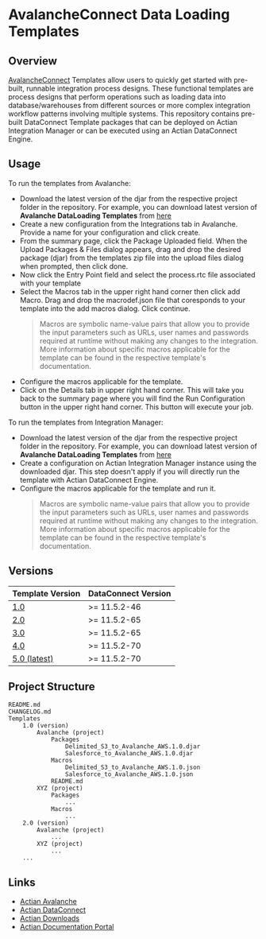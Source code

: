 # AvalancheConnect Data Loading Templates

## Overview
[AvalancheConnect](https://www.actian.com/data-integration/dataconnect-integration/) Templates allow users to quickly get started with pre-built, runnable integration process designs. These functional templates are process designs that perform operations such as loading data into database/warehouses from different sources or more complex integration workflow patterns involving multiple systems. This repository contains pre-built DataConnect Template packages that can be deployed on Actian Integration Manager or can be executed using an Actian DataConnect Engine. 

## Usage
To run the templates from Avalanche:
 - Download the latest version of the djar from the respective project folder in the repository. For example, you can download latest version of **Avalanche DataLoading Templates** from [here](Templates/5.0/Avalanche/)
 - Create a new configuration from the Integrations tab in Avalanche. Provide a name for your configuration and click create.
 - From the summary page, click the Package Uploaded field. When the Upload Packages & Files dialog appears, drag and drop the desired package (djar) from the templates zip file into the upload files dialog when prompted, then click done. 
 - Now click the Entry Point field and select the process.rtc file associated with your template
 - Select the Macros tab in the upper right hand corner then click add Macro. Drag and drop the macrodef.json file that coresponds to your template into the add macros dialog. Click continue.
   > Macros are symbolic name-value pairs that allow you to provide the input parameters such as URLs, user names and passwords required at runtime without making any changes to the integration. More information about specific macros applicable for the template can be found in the respective template's documentation.
 - Configure the macros applicable for the template.
 - Click on the Details tab in upper right hand corner. This will take you back to the summary page where you will find the Run Configuration button in the upper right hand corner. This button will execute your job. 
 
To run the templates from Integration Manager:
 - Download the latest version of the djar from the respective project folder in the repository. For example, you can download latest version of **Avalanche DataLoading Templates** from [here](Templates/5.0/Avalanche/)
 - Create a configuration on Actian Integration Manager instance using the downloaded djar. This step doesn't apply if you will directly run the template with Actian DataConnect Engine.
 - Configure the macros applicable for the template and run it.
   > Macros are symbolic name-value pairs that allow you to provide the input parameters such as URLs, user names and passwords required at runtime without making any changes to the integration. More information about specific macros applicable for the template can be found in the respective template's documentation.
    
    

## Versions

| Template Version     | DataConnect Version   |
| -------------------- | ----------------------|
| [1.0](Templates/1.0) | >= 11.5.2-46          |
| [2.0](Templates/2.0) | >= 11.5.2-65          |
| [3.0](Templates/3.0) | >= 11.5.2-65          |
| [4.0](Templates/4.0) | >= 11.5.2-70 |
| [5.0 (latest)](Templates/5.0) | >= 11.5.2-70 |

## Project Structure
```
README.md
CHANGELOG.md
Templates
    1.0 (version)
        Avalanche (project)
            Packages
                Delimited_S3_to_Avalanche_AWS.1.0.djar
                Salesforce_to_Avalanche_AWS.1.0.djar
            Macros
                Delimited_S3_to_Avalanche_AWS.1.0.json
                Salesforce_to_Avalanche_AWS.1.0.json
            README.md
        XYZ (project)
            Packages
                ...
            Macros
                ...
    2.0 (version)
        Avalanche (project)
            ...
        XYZ (project)
            ...
    ...
```
## Links
- [Actian Avalanche](https://www.actian.com/analytic-database/avalanche/)
- [Actian DataConnect](https://www.actian.com/data-integration/dataconnect-integration/)
- [Actian Downloads](https://esd.actian.com/)
- [Actian Documentation Portal](https://docs.actian.com/)
